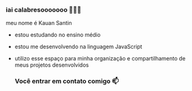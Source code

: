 ### iai calabresooooooo 🤟🤟🤟

meu nome é Kauan Santin

- estou estudando no ensino médio
- estou me desenvolvendo na linguagem JavaScript
- utilizo esse espaço para minha organização e compartilhamento de meus projetos desenvolvidos

  ### Você entrar em contato comigo 📫
